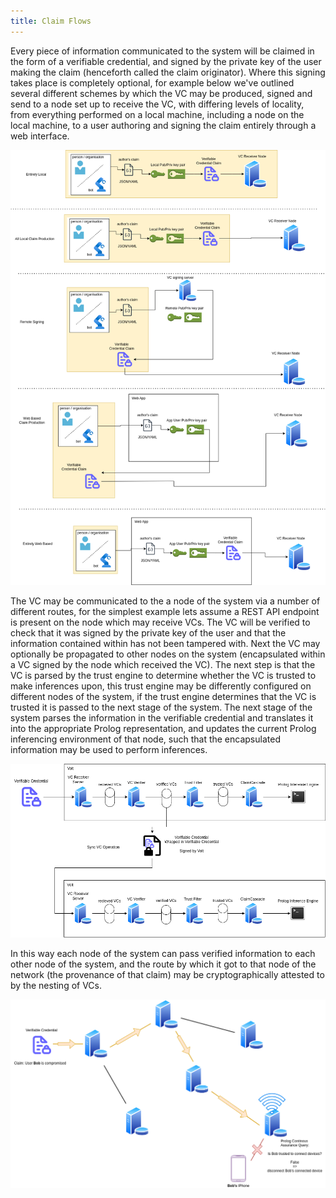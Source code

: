 ```yaml
---
title: Claim Flows
---
```


Every piece of information communicated to the system will be claimed in the form of a verifiable credential, and signed by the private key of the user making the claim (henceforth called the claim originator). Where this signing takes place is completely optional, for example below we've outlined several different schemes by which the VC may be produced, signed and send to a node set up to receive the VC, with differing levels of locality, from everything performed on a local machine, including a node on the local machine, to a user authoring and signing the claim entirely through a web interface.

![image](./CAHN_Architecture_Claim_production.png)

The VC may be communicated to the a node of the system via a number of different routes, for the simplest example lets assume a REST API endpoint is present on the node which may receive VCs. The VC will be verified to check that it was signed by the private key of the user and that the information contained within has not been tampered with. Next the VC may optionally be propagated to other nodes on the system (encapsulated within a VC signed by the node which received the VC). The next step is that the VC is parsed by the trust engine to determine whether the VC is trusted to make inferences upon, this trust engine may be differently configured on different nodes of the system, if the trust engine determines that the VC is trusted it is passed to the next stage of the system. The next stage of the system parses the information in the verifiable credential and translates it into the appropriate Prolog representation, and updates the current Prolog inferencing environment of that node, such that the encapsulated information may be used to perform inferences.

![image](./CAHN_architecture_VC_receiving.png)

In this way each node of the system can pass verified information to each other node of the system, and the route by which it got to that node of the network (the provenance of that claim) may be cryptographically attested to by the nesting of VCs.

![image](./CAHN_architecture_network_distribution.png)